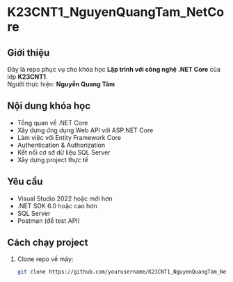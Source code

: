 # K23CNT1_NguyenQuangTam_NetCore

## Giới thiệu
Đây là repo phục vụ cho khóa học **Lập trình với công nghệ .NET Core** của lớp **K23CNT1**.  
Người thực hiện: **Nguyễn Quang Tâm**

## Nội dung khóa học
- Tổng quan về .NET Core
- Xây dựng ứng dụng Web API với ASP.NET Core
- Làm việc với Entity Framework Core
- Authentication & Authorization
- Kết nối cơ sở dữ liệu SQL Server
- Xây dựng project thực tế

## Yêu cầu
- Visual Studio 2022 hoặc mới hơn
- .NET SDK 6.0 hoặc cao hơn
- SQL Server
- Postman (để test API)

## Cách chạy project
1. Clone repo về máy:
   ```bash
   git clone https://github.com/yourusername/K23CNT1_NguyenQuangTam_NetCore.git
